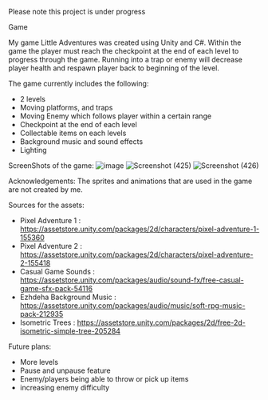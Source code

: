 Please note this project is under progress

Game

My game Little Adventures was created using Unity and C#. 
Within the game the player must reach the checkpoint at the end of each level to progress   through the game. Running into a trap or enemy will decrease player health and respawn player back to beginning of the level.

The game currently includes the following:
- 2 levels
- Moving platforms, and traps
- Moving Enemy which follows player within a certain range
- Checkpoint at the end of each level
- Collectable items on each levels
- Background music and sound effects
- Lighting


ScreenShots of the game:
![image](https://github.com/GurleenAr/Unity-2D-Platformer-Game/assets/156767003/0b2953d0-270c-4e30-b093-532df9772e13)
![Screenshot (425)](https://github.com/GurleenAr/Unity-2D-Platformer-Game/assets/156767003/42c7ac0d-b2c7-4490-9da3-e5081555f3ac)
![Screenshot (426)](https://github.com/GurleenAr/Unity-2D-Platformer-Game/assets/156767003/f793a10b-f2d6-4867-ab58-581cab717e3d)



Acknowledgements:
The sprites and animations that are used in the game are not created by me. 

Sources for the assets:
- Pixel Adventure 1 : https://assetstore.unity.com/packages/2d/characters/pixel-adventure-1-155360
- Pixel Adventure 2 : https://assetstore.unity.com/packages/2d/characters/pixel-adventure-2-155418
- Casual Game Sounds : https://assetstore.unity.com/packages/audio/sound-fx/free-casual-game-sfx-pack-54116
- Ezhdeha Background Music : https://assetstore.unity.com/packages/audio/music/soft-rpg-music-pack-212935
- Isometric Trees : https://assetstore.unity.com/packages/2d/free-2d-isometric-simple-tree-205284
  
Future plans:
- More levels
- Pause and unpause feature
- Enemy/players being able to throw or pick up items
- increasing enemy difficulty
